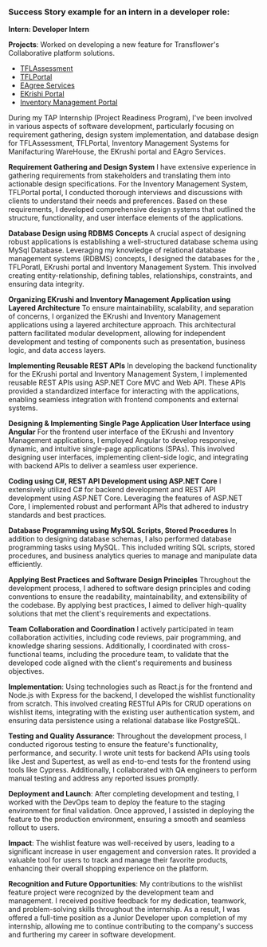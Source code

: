 
### Success Story example for an intern in a developer role:

**Intern: Developer Intern**

**Projects**: Worked on developing a new feature for Transflower's Collaborative platform solutions.
- <a href="https://github.com/RaviTambade/TFLAssessment.git">TFLAssessment</a>
- <a href="https://github.com/RaviTambade/TFLPortal.git">TFLPortal</a>
- <a href="https://github.com/RaviTambade/EAgroServices.git">EAgree Services</a>
- <a href="https://github.com/RaviTambade/E-Krushi-Project.git">EKrishi Portal</a>
- <a href="https://github.com/RaviTambade/InventoryManagement.git">Inventory Management Portal</a>

During my TAP Internship (Project Readiness Program), I've been involved in various aspects of software development, particularly focusing on requirement gathering, design system implementation, and database design for TFLAssessment, TFLPortal, Inventory Management Systems for Manifacturing WareHouse, the EKrushi portal and EAgro Services.

**Requirement Gathering and Design System**
I have extensive experience in gathering requirements from stakeholders and translating them into actionable design specifications. For the Inventory Management System, TFLPortal portal, I conducted thorough interviews and discussions with clients to understand their needs and preferences. Based on these requirements, I developed comprehensive design systems that outlined the structure, functionality, and user interface elements of the applications.

**Database Design using RDBMS Concepts**
A crucial aspect of designing robust applications is establishing a well-structured database schema using MySql Database. Leveraging my knowledge of relational database management systems (RDBMS) concepts, I designed the databases for the , TFLPoratl, EKrushi portal and Inventory Management System. This involved creating entity-relationship, defining tables, relationships, constraints, and ensuring data integrity.

**Organizing EKrushi and Inventory Management Application using Layered Architecture**
To ensure maintainability, scalability, and separation of concerns, I organized the EKrushi and Inventory Management applications using a layered architecture approach. This architectural pattern facilitated modular development, allowing for independent development and testing of components such as presentation, business logic, and data access layers.

**Implementing Reusable REST APIs**
In developing the backend functionality for the EKrushi portal and Inventory Management System, I implemented reusable REST APIs using ASP.NET Core MVC and Web API. These APIs provided a standardized interface for interacting with the applications, enabling seamless integration with frontend components and external systems.

**Designing & Implementing Single Page Application User Interface using Angular**
For the frontend user interface of the EKrushi and Inventory Management applications, I employed Angular to develop responsive, dynamic, and intuitive single-page applications (SPAs). This involved designing user interfaces, implementing client-side logic, and integrating with backend APIs to deliver a seamless user experience.

**Coding using C#, REST API Development using ASP.NET Core**
I extensively utilized C# for backend development and REST API development using ASP.NET Core. Leveraging the features of ASP.NET Core, I implemented robust and performant APIs that adhered to industry standards and best practices.

**Database Programming using MySQL Scripts, Stored Procedures**
In addition to designing database schemas, I also performed database programming tasks using MySQL. This included writing SQL scripts, stored procedures, and business analytics queries to manage and manipulate data efficiently.

**Applying Best Practices and Software Design Principles**
Throughout the development process, I adhered to software design principles and coding conventions to ensure the readability, maintainability, and extensibility of the codebase. By applying best practices, I aimed to deliver high-quality solutions that met the client's requirements and expectations.

**Team Collaboration and Coordination**
I actively participated in team collaboration activities, including code reviews, pair programming, and knowledge sharing sessions. Additionally, I coordinated with cross-functional teams, including the procedure team, to validate that the developed code aligned with the client's requirements and business objectives.

**Implementation**: Using technologies such as React.js for the frontend and Node.js with Express for the backend, I developed the wishlist functionality from scratch. This involved creating RESTful APIs for CRUD operations on wishlist items, integrating with the existing user authentication system, and ensuring data persistence using a relational database like PostgreSQL.

**Testing and Quality Assurance**: Throughout the development process, I conducted rigorous testing to ensure the feature's functionality, performance, and security. I wrote unit tests for backend APIs using tools like Jest and Supertest, as well as end-to-end tests for the frontend using tools like Cypress. Additionally, I collaborated with QA engineers to perform manual testing and address any reported issues promptly.

**Deployment and Launch**: After completing development and testing, I worked with the DevOps team to deploy the feature to the staging environment for final validation. Once approved, I assisted in deploying the feature to the production environment, ensuring a smooth and seamless rollout to users.

**Impact**: The wishlist feature was well-received by users, leading to a significant increase in user engagement and conversion rates. It provided a valuable tool for users to track and manage their favorite products, enhancing their overall shopping experience on the platform.

**Recognition and Future Opportunities**: My contributions to the wishlist feature project were recognized by the development team and management. I received positive feedback for my dedication, teamwork, and problem-solving skills throughout the internship. As a result, I was offered a full-time position as a Junior Developer upon completion of my internship, allowing me to continue contributing to the company's success and furthering my career in software development.